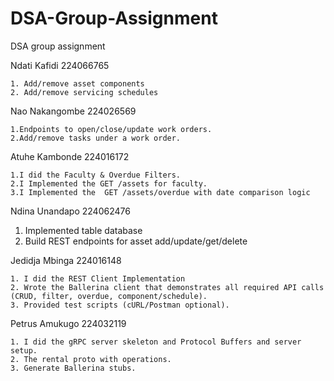 # DSA-Group-Assignment
DSA group assignment

Ndati Kafidi 224066765

    1. Add/remove asset components
    2. Add/remove servicing schedules

Nao Nakangombe 224026569

    1.Endpoints to open/close/update work orders.
    2.Add/remove tasks under a work order.

    
Atuhe Kambonde 224016172

    1.I did the Faculty & Overdue Filters.
    2.I Implemented the GET /assets for faculty.
    3.I Implemented the  GET /assets/overdue with date comparison logic

Ndina Unandapo 224062476

   1. Implemented table database
   2. Build REST endpoints for asset add/update/get/delete

Jedidja Mbinga 224016148

    1. I did the REST Client Implementation
    2. Wrote the Ballerina client that demonstrates all required API calls (CRUD, filter, overdue, component/schedule).
    3. Provided test scripts (cURL/Postman optional).


Petrus Amukugo 224032119

    1. I did the gRPC server skeleton and Protocol Buffers and server setup. 
    2. The rental proto with operations. 
    3. Generate Ballerina stubs.


